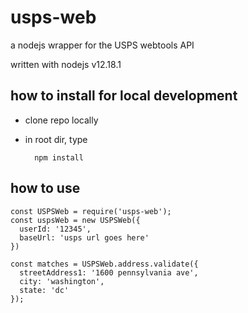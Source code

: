 # usps-web
a nodejs wrapper for the USPS webtools API

written with nodejs v12.18.1

## how to install for local development

* clone repo locally
* in root dir, type

        npm install

## how to use

    const USPSWeb = require('usps-web');
    const uspsWeb = new USPSWeb({
      userId: '12345',
      baseUrl: 'usps url goes here'
    })

    const matches = USPSWeb.address.validate({
      streetAddress1: '1600 pennsylvania ave',
      city: 'washington',
      state: 'dc'
    });
